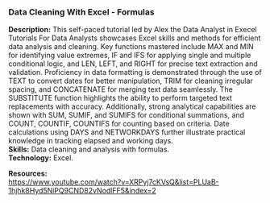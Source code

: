 ### Data Cleaning With Excel - Formulas 
**Description:** This self-paced tutorial led by Alex the Data Analyst in Execel Tutorials For Data Analysts showcases Excel skills and methods for efficient data analysis and cleaning. Key functions mastered include MAX and MIN for identifying value extremes, IF and IFS for applying single and multiple conditional logic, and LEN, LEFT, and RIGHT for precise text extraction and validation. Proficiency in data formatting is demonstrated through the use of TEXT to convert dates for better manipulation, TRIM for cleaning irregular spacing, and CONCATENATE for merging text data seamlessly. The SUBSTITUTE function highlights the ability to perform targeted text replacements with accuracy. Additionally, strong analytical capabilities are shown with SUM, SUMIF, and SUMIFS for conditional summations, and COUNT, COUNTIF, COUNTIFS for counting based on criteria. Date calculations using DAYS and NETWORKDAYS further illustrate practical knowledge in tracking elapsed and working days.   
**Skills:**  Data cleaning and analysis with formulas.  
**Technology:** Excel.  

**Resources:**  
https://www.youtube.com/watch?v=XRPyj7cKVsQ&list=PLUaB-1hjhk8Hyd5NiPQ9CND82vNodlFF5&index=2
